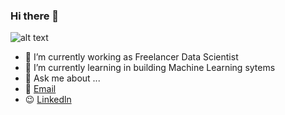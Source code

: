 ### Hi there 👋
![alt text]("E:\Topics\faceRecognition.gif")


- 🔭 I’m currently working as Freelancer Data Scientist
- 🌱 I’m currently learning in building Machine Learning sytems
- 💬 Ask me about ...
- :email: [Email](nasryousif94@outlook.com)
- :wink: [Linkedln](https://www.linkedin.com/in/nasryousif/)

